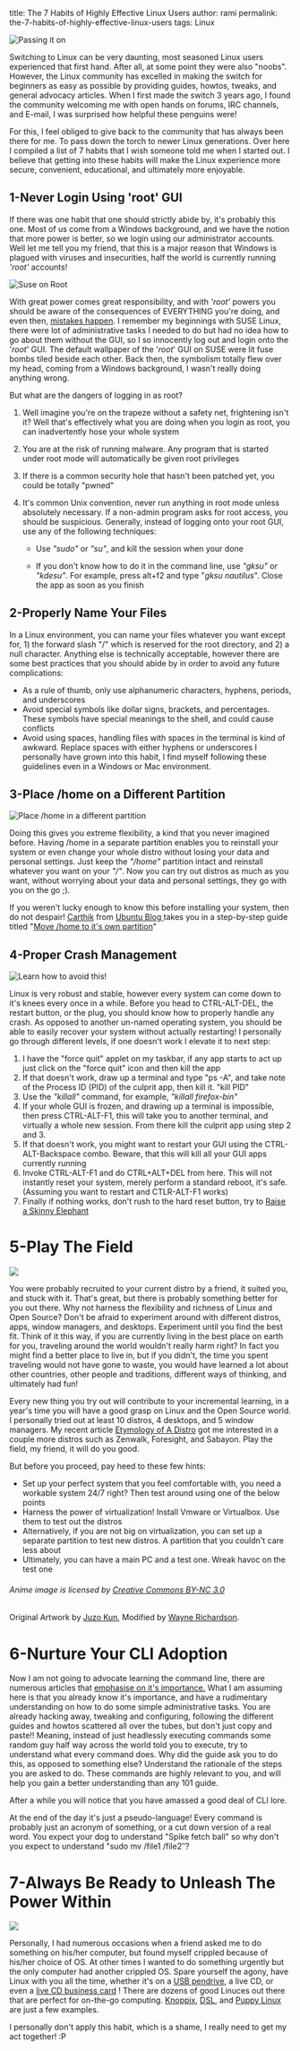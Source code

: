 title: The 7 Habits of Highly Effective Linux Users
author: rami
permalink: the-7-habits-of-highly-effective-linux-users
tags: Linux

![Passing it on]({filename}/images/olympic-flame.jpeg)

Switching to Linux can be very daunting, most seasoned Linux users experienced that first hand. After all, at some point they were also "noobs". However, the Linux community has excelled in making the switch for beginners as easy as possible by providing guides, howtos, tweaks, and general advocacy articles. When I first made the switch 3 years ago, I found the community welcoming me with open hands on forums, IRC channels, and E-mail, I was surprised how helpful these penguins were!

For this, I feel obliged to give back to the community that has always been there for me. To pass down the torch to newer Linux generations. Over here I compiled a list of 7 habits that I wish someone told me when I started out. I believe that getting into these habits will make the Linux experience more secure, convenient, educational, and ultimately more enjoyable.

## 1-Never Login Using 'root' GUI  

If there was one habit that one should strictly abide by, it's probably this one. Most of us come from a Windows background, and we have the notion that more power is better, so we login using our administrator accounts. Well let me tell you my friend, that this is a major reason that Windows is plagued with viruses and insecurities, half the world is currently running _'root'_ accounts!

![Suse on Root]({filename}/images/suse_on_root.png)

With great power comes great responsibility, and with _'root'_ powers you should be aware of the consequences of EVERYTHING you're doing, and even then, [mistakes happen](http://lug.wsu.edu/node/414 "mistakes happen"). I remember my beginnings with SUSE Linux, there were lot of administrative tasks I needed to do but had no idea how to go about them without the GUI, so I so innocently log out and login onto the '_root_' GUI. The default wallpaper of the '_root_' GUI on SUSE were lit fuse bombs tiled beside each other. Back then, the symbolism totally flew over my head, coming from a Windows background, I wasn't really doing anything wrong.

But what are the dangers of logging in as root?

1. Well imagine you're on the trapeze without a safety net, frightening isn't it? Well that's effectively what you are doing when you login as root, you can inadvertently hose your whole system
2. You are at the risk of running malware. Any program that is started under root mode will automatically be given root privileges   
3. If there is a common security hole that hasn't been patched yet, you could be totally "pwned"
4. It's common Unix convention, never run anything in root mode unless absolutely necessary. If a non-admin program asks for root access, you should be suspicious. Generally, instead of logging onto your root GUI, use any of the following techniques:

    * Use _"sudo"_ or _"su"_, and kill the session when your done

    * If you don't know how to do it in the command line, use _"gksu"_ or _"kdesu"_. For example, press alt+f2 and type "_gksu nautilus_". Close the app as soon as you finish

## 2-Properly Name Your Files

In a Linux environment, you can name your files whatever you want except for, 1) the forward slash "/" which is reserved for the root directory, and 2) a null character. Anything else is technically acceptable, however there are some best practices that you should abide by in order to avoid any future complications:

* As a rule of thumb, only use alphanumeric characters, hyphens, periods, and underscores
* Avoid special symbols like dollar signs, brackets, and percentages. These symbols have special meanings to the shell, and could cause conflicts
* Avoid using spaces, handling files with spaces in the terminal is kind of awkward. Replace spaces with either hyphens or underscores
I personally have grown into this habit, I find myself following these guidelines even in a Windows or Mac environment.

## 3-Place /home on a Different Partition 

![Place /home in a different partition]({filename}/images/gparted-home-different-partition.png)

Doing this gives you extreme flexibility, a kind that you never imagined before. Having /home in a separate partition enables you to reinstall your system or even change your whole distro without losing your data and personal settings. Just keep the _"/home"_ partition intact and reinstall whatever you want on your _"/"_. Now you can try out distros as much as you want, without worrying about your data and personal settings, they go with you on the go ;).

If you weren't lucky enough to know this before installing your system, then do not despair! [Carthik](http://carthik.net/) from [Ubuntu Blog ](http://ubuntu.wordpress.com/)takes you in a step-by-step guide titled "[Move /home to it's own partition](http://ubuntu.wordpress.com/2006/01/29/move-home-to-its-own-partition/)"

## 4-Proper Crash Management

![Learn how to avoid this!]({filename}/images/pc_crash11.jpg)

Linux is very robust and stable, however every system can come down to it's knees every once in a while. Before you head to CTRL-ALT-DEL, the restart button, or the plug, you should know how to properly handle any crash. As opposed to another un-named operating system, you should be able to easily recover your system without actually restarting! I personally go through different levels, if one doesn't work I elevate it to next step:

1. I have the "force quit" applet on my taskbar, if any app starts to act up just click on the "force quit" icon and then kill the app
2. If that doesn't work, draw up a terminal and type "ps -A", and take note of the Process ID (PID) of the culprit app, then kill it. "kill PID"
3. Use the _"killall"_ command, for example, _"killall firefox-bin"_
4. If your whole GUI is frozen, and drawing up a terminal is impossible, then press CTRL-ALT-F1, this will take you to another terminal, and virtually a whole new session. From there kill the culprit app using step 2 and 3\.
5. If that doesn't work, you might want to restart your GUI using the CTRL-ALT-Backspace combo. Beware, that this will kill all your GUI apps currently running
6. Invoke CTRL-ALT-F1 and do CTRL+ALT+DEL from here. This will not instantly reset your system, merely perform a standard reboot, it's safe. (Assuming you want to restart and CTLR-ALT-F1 works)  
7. Finally if nothing works, don't rush to the hard reset button, try to [Raise a Skinny Elephant](http://www.brunolinux.com/01-First_Things_To_Know/Skinny_Elephants.html)

# 5-Play The Field

![]({filename}/images/anime-linux-distros.png)

You were probably recruited to your current distro by a friend, it suited you, and stuck with it. That's great, but there is probably something better for you out there. Why not harness the flexibility and richness of Linux and Open Source? Don't be afraid to experiment around with different distros, apps, window managers, and desktops. Experiment until you find the best fit. Think of it this way, if you are currently living in the best place on earth for you, traveling around the world wouldn't really harm right? In fact you might find a better place to live in, but if you didn't, the time you spent traveling would not have gone to waste, you would have learned a lot about other countries, other people and traditions, different ways of thinking, and ultimately had fun!

Every new thing you try out will contribute to your incremental learning, in a year's time you will have a good grasp on Linux and the Open Source world. I personally tried out at least 10 distros, 4 desktops, and 5 window managers. My recent article [Etymology of A Distro](/blog/linux-general/etymology-of-a-distro/ "Etymology of A Distro") got me interested in a couple more distros such as Zenwalk, Foresight, and Sabayon. Play the field, my friend, it will do you good.

But before you proceed, pay heed to these few hints:

* Set up your perfect system that you feel comfortable with, you need a workable system 24/7 right? Then test around using one of the below points  
* Harness the power of virtualization! Install Vmware or Virtualbox. Use them to test out the distros
* Alternatively, if you are not big on virtualization, you can set up a separate partition to test new distros. A partition that you couldn't care less about
* Ultimately, you can have a main PC and a test one. Wreak havoc on the test one

###### Anime image is licensed by [Creative Commons BY-NC 3.0](http://creativecommons.org/licenses/by-nc/3.0/)  
Original Artwork by [Juzo Kun](http://juzo-kun.deviantart.com/art/Linux-tan-Lineart-23093548), Modified by [Wayne Richardson](http://www.fsckin.com/2007/10/02/amazing-anime-style-caricatures-of-linux-distribution-mascots/).

# 6-Nurture Your CLI Adoption

Now I am not going to advocate learning the command line, there are numerous articles that [emphasise on it's importance.](http://blue-gnu.biz/content/what_non_techies_should_know_about_command_line "emphasise on it's importance.") What I am assuming here is that you already know it's importance, and have a rudimentary understanding on how to do some simple administrative tasks. You are already hacking away, tweaking and configuring, following the different guides and howtos scattered all over the tubes, but don't just copy and paste!! Meaning, instead of just headlessly executing commands some random guy half way across the world told you to execute, try to understand what every command does. Why did the guide ask you to do this, as opposed to something else? Understand the rationale of the steps you are asked to do. These commands are highly relevant to you, and will help you gain a better understanding than any 101 guide.

After a while you will notice that you have amassed a good deal of CLI lore.  
  
At the end of the day it's just a pseudo-language! Every command is probably just an acronym of something, or a cut down version of a real word. You expect your dog to understand "Spike fetch ball" so why don't you expect to understand "sudo mv /file1 /file2″?  
  

# 7-Always Be Ready to Unleash The Power Within

![]({filename}/images/pendrivelinux.jpg)

Personally, I had numerous occasions when a friend asked me to do something on his/her computer, but found myself crippled because of his/her choice of OS. At other times I wanted to do something urgently but the only computer had another crippled OS. Spare yourself the agony, have Linux with you all the time, whether it's on a [USB pendrive](http://www.pendrivelinux.com "USB pendrive"), a live CD, or even a [live CD business card](http://www.damnsmalllinux.org/cd.html "live CD business card") ! There are dozens of good Linuces out there that are perfect for on-the-go computing. [Knoppix](http://www.knoppix.net "Knoppix"), [DSL](http://www.damnsmalllinux.org "DSL"), and [Puppy Linux](http://www.puppylinux.com "Puppy Linux") are just a few examples.

I personally don't apply this habit, which is a shame, I really need to get my act together! :P

